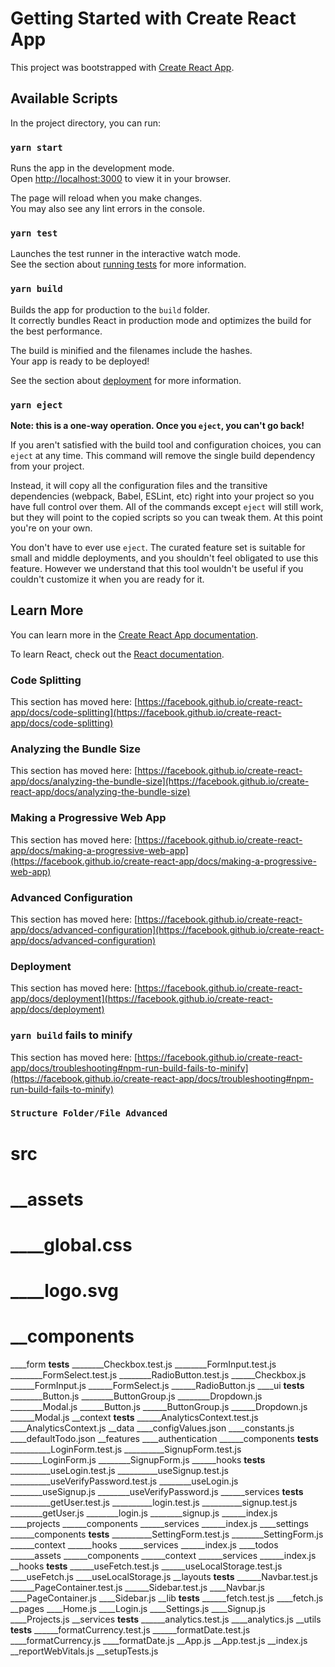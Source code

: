 # Getting Started with Create React App

This project was bootstrapped with [Create React App](https://github.com/facebook/create-react-app).

## Available Scripts

In the project directory, you can run:

### `yarn start`

Runs the app in the development mode.\
Open [http://localhost:3000](http://localhost:3000) to view it in your browser.

The page will reload when you make changes.\
You may also see any lint errors in the console.

### `yarn test`

Launches the test runner in the interactive watch mode.\
See the section about [running tests](https://facebook.github.io/create-react-app/docs/running-tests) for more information.

### `yarn build`

Builds the app for production to the `build` folder.\
It correctly bundles React in production mode and optimizes the build for the best performance.

The build is minified and the filenames include the hashes.\
Your app is ready to be deployed!

See the section about [deployment](https://facebook.github.io/create-react-app/docs/deployment) for more information.

### `yarn eject`

**Note: this is a one-way operation. Once you `eject`, you can't go back!**

If you aren't satisfied with the build tool and configuration choices, you can `eject` at any time. This command will remove the single build dependency from your project.

Instead, it will copy all the configuration files and the transitive dependencies (webpack, Babel, ESLint, etc) right into your project so you have full control over them. All of the commands except `eject` will still work, but they will point to the copied scripts so you can tweak them. At this point you're on your own.

You don't have to ever use `eject`. The curated feature set is suitable for small and middle deployments, and you shouldn't feel obligated to use this feature. However we understand that this tool wouldn't be useful if you couldn't customize it when you are ready for it.

## Learn More

You can learn more in the [Create React App documentation](https://facebook.github.io/create-react-app/docs/getting-started).

To learn React, check out the [React documentation](https://reactjs.org/).

### Code Splitting

This section has moved here: [https://facebook.github.io/create-react-app/docs/code-splitting](https://facebook.github.io/create-react-app/docs/code-splitting)

### Analyzing the Bundle Size

This section has moved here: [https://facebook.github.io/create-react-app/docs/analyzing-the-bundle-size](https://facebook.github.io/create-react-app/docs/analyzing-the-bundle-size)

### Making a Progressive Web App

This section has moved here: [https://facebook.github.io/create-react-app/docs/making-a-progressive-web-app](https://facebook.github.io/create-react-app/docs/making-a-progressive-web-app)

### Advanced Configuration

This section has moved here: [https://facebook.github.io/create-react-app/docs/advanced-configuration](https://facebook.github.io/create-react-app/docs/advanced-configuration)

### Deployment

This section has moved here: [https://facebook.github.io/create-react-app/docs/deployment](https://facebook.github.io/create-react-app/docs/deployment)

### `yarn build` fails to minify

This section has moved here: [https://facebook.github.io/create-react-app/docs/troubleshooting#npm-run-build-fails-to-minify](https://facebook.github.io/create-react-app/docs/troubleshooting#npm-run-build-fails-to-minify)

### `Structure Folder/File Advanced`
# src
# __assets
# ____global.css
# ____logo.svg
# __components
____form
      __tests__
________Checkbox.test.js
________FormInput.test.js
________FormSelect.test.js
________RadioButton.test.js
______Checkbox.js
______FormInput.js
______FormSelect.js
______RadioButton.js
____ui
      __tests__
________Button.js
________ButtonGroup.js
________Dropdown.js
________Modal.js
______Button.js
______ButtonGroup.js
______Dropdown.js
______Modal.js
__context
    __tests__
______AnalyticsContext.test.js
____AnalyticsContext.js
__data
____configValues.json
____constants.js
____defaultTodo.json
__features
____authentication
______components
				__tests__
__________LoginForm.test.js
__________SignupForm.test.js
________LoginForm.js
________SignupForm.js
______hooks
				__tests__
__________useLogin.test.js
__________useSignup.test.js
__________useVerifyPassword.test.js
________useLogin.js
________useSignup.js
________useVerifyPassword.js
______services
				__tests__
__________getUser.test.js
__________login.test.js
__________signup.test.js
________getUser.js
________login.js
________signup.js
______index.js
____projects
______components
______services
______index.js
____settings
______components
				__tests__
__________SettingForm.test.js
________SettingForm.js
______context
______hooks
______services
______index.js
____todos
______assets
______components
______context
______services
______index.js
__hooks
    __tests__
______useFetch.test.js
______useLocalStorage.test.js
____useFetch.js
____useLocalStorage.js
__layouts
    __tests__
______Navbar.test.js
______PageContainer.test.js
______Sidebar.test.js
____Navbar.js
____PageContainer.js
____Sidebar.js
__lib
    __tests__
______fetch.test.js
____fetch.js
__pages
____Home.js
____Login.js
____Settings.js
____Signup.js
____Projects.js
__services
    __tests__
______analytics.test.js
____analytics.js
__utils
    __tests__
______formatCurrency.test.js
______formatDate.test.js
____formatCurrency.js
____formatDate.js
__App.js
__App.test.js
__index.js
__reportWebVitals.js
__setupTests.js